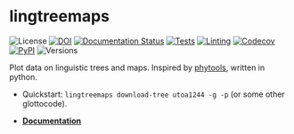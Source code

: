 # lingtreemaps

![License](https://img.shields.io/github/license/fmatter/lingtreemaps)
[![DOI](https://zenodo.org/badge/530096540.svg)](https://zenodo.org/badge/latestdoi/530096540)
[![Documentation Status](https://readthedocs.org/projects/lingtreemaps/badge/?version=latest)](https://lingtreemaps.readthedocs.io/en/latest/?badge=latest)
[![Tests](https://img.shields.io/github/workflow/status/fmatter/lingtreemaps/tests?label=tests)](https://github.com/fmatter/lingtreemaps/actions/workflows/tests.yml)
[![Linting](https://img.shields.io/github/workflow/status/fmatter/lingtreemaps/lint?label=linting)](https://github.com/fmatter/lingtreemaps/actions/workflows/lint.yml)
[![Codecov](https://img.shields.io/codecov/c/github/fmatter/lingtreemaps)](https://app.codecov.io/gh/fmatter/lingtreemaps/)
[![PyPI](https://img.shields.io/pypi/v/lingtreemaps.svg)](https://pypi.org/project/lingtreemaps)
![Versions](https://img.shields.io/pypi/pyversions/lingtreemaps)

Plot data on linguistic trees and maps.
Inspired by [phytools](http://blog.phytools.org/2019/03/projecting-phylogenetic-tree-onto-map.html), written in python.

* Quickstart: `lingtreemaps download-tree utoa1244 -g -p` (or some other glottocode).

* **[Documentation](https://lingtreemaps.readthedocs.io)**
